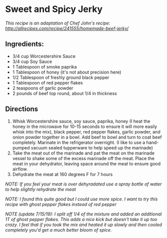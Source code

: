# Sweet and Spicy Jerky

_This recipe is an adaptation of Chef John's recipe: http://allrecipes.com/recipe/241555/homemade-beef-jerky/_

## Ingredients:
- 3/4 cup Worcestershire Sauce
- 3/4 cup Soy Sauce
- 1 Tablespoon of smoke paprika
- 1 Tablespoon of honey (it's not about precision here)
- 1/2 Tablespoon of freshly ground black pepper
- 1 Tablespoon of red pepper flakes
- 2 teaspoons of garlic powder
- 2 pounds of beef top round, about 1/4 in thickness

## Directions
1. Whisk Worcestershire sauce, soy sauce, paprika, honey (I heat the honey in the microwave for 10-15 seconds to ensure it will more easily whisk into the mix), black pepper, red pepper flakes, garlic powder, and onion powder together in a bowl. Add beef to bowl and turn to coat beef completely. Marinate in the refrigerator overnight. (I like to use a hand-pumped vacuum sealed tupperware to help speed up the marinade)
2. Take the meat out of the marinade and pat the meat on the marinade vessel to shake some of the excess marinade off the meat. Place the meat in your dehydrator, leaving space around the meat to ensure good airflow.
3. Dehydrate the meat at 160 degrees F for 7 hours

_NOTE: If you feel your meat is over dehyradated use a spray bottle of water to help slightly rehydrate the meat_

_NOTE: I found this quite good but I could use more spice. I want to try this recipe with ghost pepper flakes instead of red pepper_

_NOTE (update 7/15/19): I split off 1/4 of the mixture and added an additional 1T of ghost pepper flakes. This adds a nice kick but doesn't take it up too crazy. I feel that if you took the mix and heated it up slowly and then cooled completely you'd get a much better bloom of spice._
